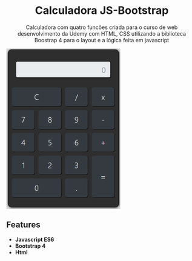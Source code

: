 
<h1 align="center">
Calculadora JS-Bootstrap
</h1>

<p align="center">Calculadora com quatro funcões criada para o curso de web desenvolvimento da Udemy com HTML, CSS utilizando a biblioteca Boostrap 4 para o layout e a lógica feita em javascript</p>

  <img src="https://github.com/jpm4rtinss/Calculadora-JS-Bootstrap/blob/master/calculadora.PNG" alt="home web"  height="425" align="center">


## Features

-  **Javascript ES6** 
-  **Bootstrap 4**  
-  **Html** 


